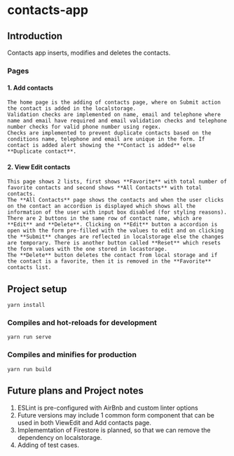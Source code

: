 # contacts-app

## Introduction
Contacts app inserts, modifies and deletes the contacts. 
### Pages
#### 1. Add contacts
    The home page is the adding of contacts page, where on Submit action the contact is added in the localstorage. 
    Validation checks are implemented on name, email and telephone where name and email have required and email validation checks and telephone number checks for valid phone number using regex.
    Checks are implemented to prevent duplicate contacts based on the conditions name, telephone and email are unique in the form. If contact is added alert showing the **Contact is added** else **Duplicate contact**.
#### 2. View Edit contacts
    This page shows 2 lists, first shows **Favorite** with total number of favorite contacts and second shows **All Contacts** with total contacts.
    The **All Contacts** page shows the contacts and when the user clicks on the contact an accordion is displayed which shows all the information of the user with input box disabled (for styling reasons).
    There are 2 buttons in the same row of contact name, which are **Edit** and **Delete**. Clicking on **Edit** button a accordion is open with the form pre-filled with the values to edit and on clicking the **Submit** changes are reflected in localstorage else the changes are temporary. There is another button called **Reset** which resets the form values with the one stored in locastorage.
    The **Delete** button deletes the contact from local storage and if the contact is a favorite, then it is removed in the **Favorite** contacts list.
    
## Project setup
```
yarn install
```

### Compiles and hot-reloads for development
```
yarn run serve
```

### Compiles and minifies for production
```
yarn run build
```

## Future plans and Project notes
1. ESLint is pre-configured with AirBnb and custom linter options
2. Future versions may include 1 common form component that can be used in both ViewEdit and Add contacts page.
3. Implememtation of Firestore is planned, so that we can remove the dependency on localstorage.
4. Adding of test cases.
